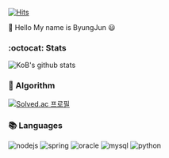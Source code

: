 [![Hits](https://hits.seeyoufarm.com/api/count/incr/badge.svg?url=https%3A%2F%2Fgithub.com%2Fkingbj0429%2Fhit-counter&count_bg=%2344F77D&title_bg=%236A5E5E&icon=node-dot-js.svg&icon_color=%2346C724&title=hits&edge_flat=false)](https://hits.seeyoufarm.com)

👋 Hello My name is ByungJun :smiley:


### :octocat: Stats

![KoB's github stats](https://github-readme-stats.vercel.app/api?username=kingbj940429&show_icons=true&theme=radical)

### :pencil: Algorithm 

[![Solved.ac
프로필](http://mazassumnida.wtf/api/v2/generate_badge?boj=kingbj0429)](https://solved.ac/kingbj0429)

### :books: Languages

![nodejs](https://img.shields.io/badge/Node.js-%E2%98%85%E2%98%85%E2%98%85%E2%98%85%E2%98%86-green?logo=node.js&logoColor=white)
![spring](https://img.shields.io/badge/Spring-%E2%98%85%E2%98%85%E2%98%85%E2%98%86%E2%98%86-yellowgreen?logo=spring&logoColor=white)
![oracle](https://img.shields.io/badge/Oracle-%E2%98%85%E2%98%85%E2%98%86%E2%98%86%E2%98%86-red?logo=oracle&logoColor=white)
![mysql](https://img.shields.io/badge/Mysql-%E2%98%85%E2%98%85%E2%98%86%E2%98%86%E2%98%86-blue?logo=mysql&logoColor=white)
![python](https://img.shields.io/badge/Python-%E2%98%85%E2%98%85%E2%98%86%E2%98%86%E2%98%86-blue?logo=python&logoColor=white)
<!--
**kingbj940429/kingbj940429** is a ✨ _special_ ✨ repository because its `README.md` (this file) appears on your GitHub profile.

Here are some ideas to get you started:

- 🔭 I’m currently working on ...
- 🌱 I’m currently learning ...
- 👯 I’m looking to collaborate on ...
- 🤔 I’m looking for help with ...
- 💬 Ask me about ...
- 📫 How to reach me: ...
- 😄 Pronouns: ...
- ⚡ Fun fact: ...
https://github.com/anuraghazra/github-readme-stats ==> github stats 주소
https://www.webfx.com/tools/emoji-cheat-sheet/ ==> 이모지 주소
https://steemit.com/kr/@nand/markdown ==> 깃헙 마크다운 사용법 주소
https://img.shields.io/github/languages/top/kingbj940429/BJ.GG ==> 깃헙 프로젝트내 최다 언어
https://sujinlee.me/professional-github/ ==> 깃헙 포트폴리오 정리 방법
https://shields.io/ ==> shieds.io 뱃지
-->
